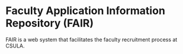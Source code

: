 # Faculty Application Information Repository (FAIR)

FAIR is a web system that facilitates the faculty recruitment process at CSULA.